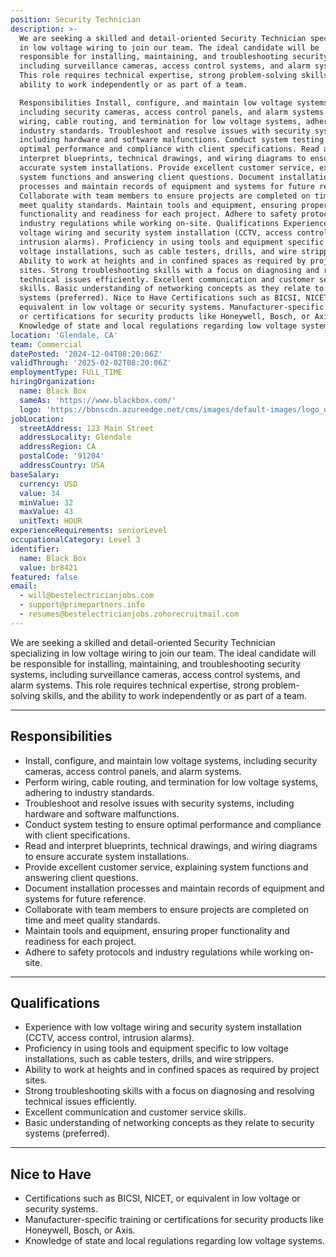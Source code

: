```yaml
---
position: Security Technician
description: >-
  We are seeking a skilled and detail-oriented Security Technician specializing
  in low voltage wiring to join our team. The ideal candidate will be
  responsible for installing, maintaining, and troubleshooting security systems,
  including surveillance cameras, access control systems, and alarm systems.
  This role requires technical expertise, strong problem-solving skills, and the
  ability to work independently or as part of a team.

  Responsibilities Install, configure, and maintain low voltage systems,
  including security cameras, access control panels, and alarm systems. Perform
  wiring, cable routing, and termination for low voltage systems, adhering to
  industry standards. Troubleshoot and resolve issues with security systems,
  including hardware and software malfunctions. Conduct system testing to ensure
  optimal performance and compliance with client specifications. Read and
  interpret blueprints, technical drawings, and wiring diagrams to ensure
  accurate system installations. Provide excellent customer service, explaining
  system functions and answering client questions. Document installation
  processes and maintain records of equipment and systems for future reference.
  Collaborate with team members to ensure projects are completed on time and
  meet quality standards. Maintain tools and equipment, ensuring proper
  functionality and readiness for each project. Adhere to safety protocols and
  industry regulations while working on-site. Qualifications Experience with low
  voltage wiring and security system installation (CCTV, access control,
  intrusion alarms). Proficiency in using tools and equipment specific to low
  voltage installations, such as cable testers, drills, and wire strippers.
  Ability to work at heights and in confined spaces as required by project
  sites. Strong troubleshooting skills with a focus on diagnosing and resolving
  technical issues efficiently. Excellent communication and customer service
  skills. Basic understanding of networking concepts as they relate to security
  systems (preferred). Nice to Have Certifications such as BICSI, NICET, or
  equivalent in low voltage or security systems. Manufacturer-specific training
  or certifications for security products like Honeywell, Bosch, or Axis.
  Knowledge of state and local regulations regarding low voltage systems.
location: 'Glendale, CA'
team: Commercial
datePosted: '2024-12-04T08:20:06Z'
validThrough: '2025-02-02T08:20:06Z'
employmentType: FULL_TIME
hiringOrganization:
  name: Black Box
  sameAs: 'https://www.blackbox.com/'
  logo: 'https://bbnscdn.azureedge.net/cms/images/default-images/logo_dark.png'
jobLocation:
  streetAddress: 123 Main Street
  addressLocality: Glendale
  addressRegion: CA
  postalCode: '91204'
  addressCountry: USA
baseSalary:
  currency: USD
  value: 34
  minValue: 32
  maxValue: 43
  unitText: HOUR
experienceRequirements: seniorLevel
occupationalCategory: Level 3
identifier:
  name: Black Box
  value: br8421
featured: false
email:
  - will@bestelectricianjobs.com
  - support@primepartners.info
  - resumes@bestelectricianjobs.zohorecruitmail.com
---
```


We are seeking a skilled and detail-oriented Security Technician specializing in low voltage wiring to join our team. The ideal candidate will be responsible for installing, maintaining, and troubleshooting security systems, including surveillance cameras, access control systems, and alarm systems. This role requires technical expertise, strong problem-solving skills, and the ability to work independently or as part of a team.  

---

## Responsibilities  

- Install, configure, and maintain low voltage systems, including security cameras, access control panels, and alarm systems.  
- Perform wiring, cable routing, and termination for low voltage systems, adhering to industry standards.  
- Troubleshoot and resolve issues with security systems, including hardware and software malfunctions.  
- Conduct system testing to ensure optimal performance and compliance with client specifications.  
- Read and interpret blueprints, technical drawings, and wiring diagrams to ensure accurate system installations.  
- Provide excellent customer service, explaining system functions and answering client questions.  
- Document installation processes and maintain records of equipment and systems for future reference.  
- Collaborate with team members to ensure projects are completed on time and meet quality standards.  
- Maintain tools and equipment, ensuring proper functionality and readiness for each project.  
- Adhere to safety protocols and industry regulations while working on-site.  

---

## Qualifications  

- Experience with low voltage wiring and security system installation (CCTV, access control, intrusion alarms).  
- Proficiency in using tools and equipment specific to low voltage installations, such as cable testers, drills, and wire strippers.  
- Ability to work at heights and in confined spaces as required by project sites.  
- Strong troubleshooting skills with a focus on diagnosing and resolving technical issues efficiently.  
- Excellent communication and customer service skills.  
- Basic understanding of networking concepts as they relate to security systems (preferred).  

---

## Nice to Have  

- Certifications such as BICSI, NICET, or equivalent in low voltage or security systems.  
- Manufacturer-specific training or certifications for security products like Honeywell, Bosch, or Axis.  
- Knowledge of state and local regulations regarding low voltage systems.  
